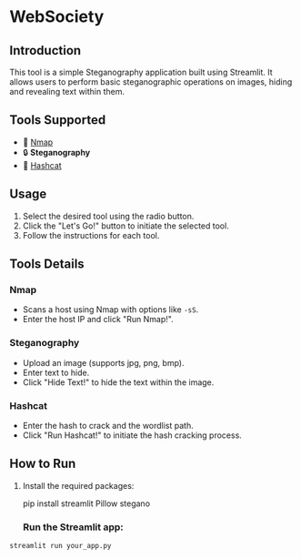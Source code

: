 # WebSociety

## Introduction
This tool is a simple Steganography application built using Streamlit. It allows users to perform basic steganographic operations on images, hiding and revealing text within them.

## Tools Supported
- :rainbow: [Nmap](#nmap)
- :lock: **Steganography**
- :key: [Hashcat](#hashcat)

## Usage
1. Select the desired tool using the radio button.
2. Click the "Let's Go!" button to initiate the selected tool.
3. Follow the instructions for each tool.

## Tools Details

### Nmap
- Scans a host using Nmap with options like `-sS`.
- Enter the host IP and click "Run Nmap!".

### Steganography
- Upload an image (supports jpg, png, bmp).
- Enter text to hide.
- Click "Hide Text!" to hide the text within the image.

### Hashcat
- Enter the hash to crack and the wordlist path.
- Click "Run Hashcat!" to initiate the hash cracking process.

## How to Run
1. Install the required packages:
   
   pip install streamlit Pillow stegano

   ### Run the Streamlit app:
```bash
streamlit run your_app.py

